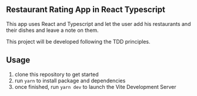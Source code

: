 ## Restaurant Rating App in React Typescript

This app uses React and Typescript and let the user add his restaurants and their dishes and leave a note on them.

This project will be developed following the TDD principles.

## Usage

1. clone this repository to get started
1. run `yarn` to install package and dependencies
1. once finished, run `yarn dev` to launch the Vite Development Server
